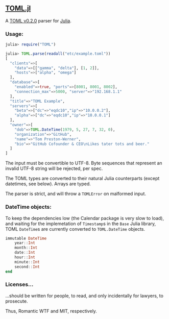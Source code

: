 ## [TOML.jl][tomljl]

A [TOML v0.2.0][toml] parser for [Julia][julia].

[tomljl]: https://github.com/pygy/TOML.jl
[toml]: https://github.com/mojombo/toml
[julia]: https://julialang.org

### Usage:

```Julia
julia> require("TOML")

julia> TOML.parse(readall("etc/example.toml"))
[
  "clients"=>[
    "data"=>[["gamma", "delta"], [1, 2]],
    "hosts"=>["alpha", "omega"]
  ],
  "database"=>[
    "enabled"=>true, "ports"=>[8001, 8001, 8002],
    "connection_max"=>5000, "server"=>"192.168.1.1"
  ],
  "title"=>"TOML Example",
  "servers"=>[
    "beta"=>["dc"=>"eqdc10","ip"=>"10.0.0.2"],
    "alpha"=>["dc"=>"eqdc10","ip"=>"10.0.0.1"]
  ],
  "owner"=>[
    "dob"=>TOML.DateTime(1979, 5, 27, 7, 32, 0),
    "organization"=>"GitHub",
    "name"=>"Tom Preston-Werner",
    "bio"=>"GitHub Cofounder & CEO\nLikes tater tots and beer."
  ]
]
```

The input must be convertible to UTF-8. Byte sequences that represent an invalid UTF-8 string will be rejected, per spec.

The TOML types are converted to their natural Julia counterparts (except datetimes, see below). Arrays are typed.

The parser is strict, and will throw a `TOMLError` on malformed input.


### DateTime objects:

To keep the dependencies low (the Calendar package is very slow to
load), and waiting for the implemetation of `Timestamp`s in the `Base` Julia library, TOML `DateTime`s are
currently converted to `TOML.DateTime` objects.

```Julia
immutable DateTime
    year::Int
    month::Int
    date::Int
    hour::Int
    minute::Int
    second::Int
end
```

### Licenses...

...should be written for people, to read, and only incidentally for lawyers, to prosecute.

Thus, Romantic WTF and MIT, respectively.
